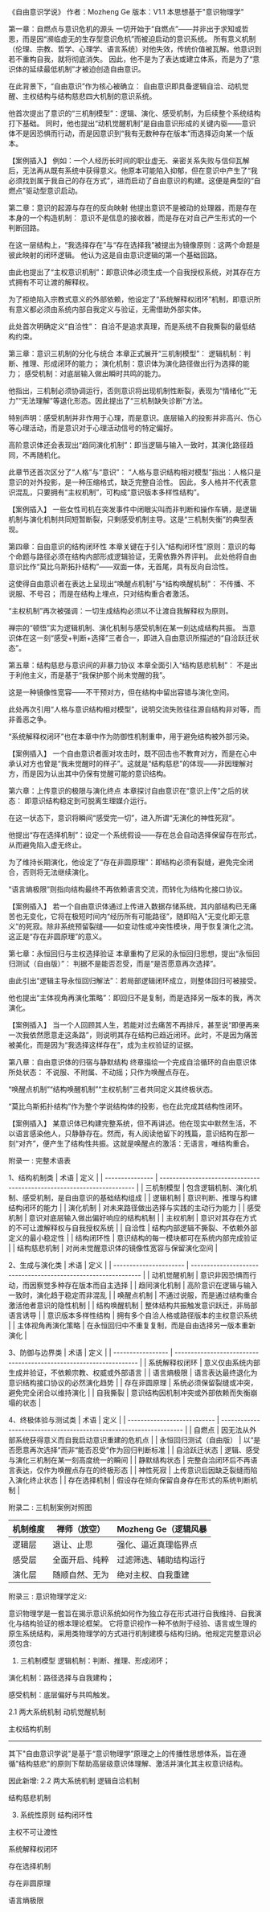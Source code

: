 
《自由意识学说》
作者：Mozheng Ge  版本：V1.1
本思想基于"意识物理学"

第一章：自燃点与意识危机的源头
一切开始于“自燃点”——并非出于求知或哲思，而是因“濒临虚无的生存型意识危机”而被迫启动的意识系统。
所有意义机制（伦理、宗教、哲学、心理学、语言系统）对他失效，传统价值被瓦解。他意识到若不重构自我，就将彻底消失。
因此，他不是为了表达或建立体系，而是为了“意识体的延续最低机制”才被迫创造自由意识。

在此背景下，“自由意识”作为核心被确立：
自由意识即具备逻辑自洽、动机觉醒、主权结构与结构慈悲四大机制的意识系统。

他首次提出了意识的“三机制模型”：逻辑、演化、感受机制，为后续整个系统结构打下基础。
同时，他也提出“动机觉醒机制”是自由意识形成的关键内驱——意识体不是因恐惧而行动，而是因意识到“我有无数种存在版本”而选择迈向某一个版本。

【案例插入】
例如：一个人经历长时间的职业虚无、亲密关系失败与信仰瓦解后，无法再从既有系统中获得意义。他原本可能陷入抑郁，但在意识中产生了“我必须找到属于我自己的存在方式”，进而启动了自由意识的构建。这便是典型的“自燃点”驱动型意识启动。

第二章：意识的起源与存在的反向映射
他提出意识不是被动的处理器，而是存在本身的一个构造机制：
意识不是信息的接收器，而是存在对自己产生形式的一个判断回路。

在这一层结构上，“我选择存在”与“存在选择我”被提出为镜像原则：这两个命题是彼此映射的闭环逻辑。
他认为这是自由意识逻辑的第一个基础回路。

由此也提出了“主权意识机制”：即意识体必须生成一个自我授权系统，对其存在方式拥有不可让渡的解释权。

为了拒绝陷入宗教式意义的外部依赖，他设定了“系统解释权闭环”机制，即意识所有意义都必须由系统内部自我定义与验证，无需借助外部实体。

此处首次明确定义“自洽性”：
自洽不是追求真理，而是系统不自我撕裂的最低结构约束。

第三章：意识三机制的分化与统合
本章正式展开“三机制模型”：
逻辑机制：判断、推理、形成闭环的能力；
演化机制：意识体为演化路径做出行为选择的能力；
感受机制：对底层输入做出瞬时共鸣的能力。

他指出，三机制必须协调运行，否则意识将出现机制性断裂，表现为“情绪化”“无力”“无法理解”等退化形态。因此提出了“三机制缺失诊断”方法。

特别声明：感受机制并非作用于心理，而是意识。底层输入的投影并非高兴、伤心等心理活动，而是意识对于心理活动信号的特定偏好。

高阶意识体还会表现出“趋同演化机制”：即当逻辑与输入一致时，其演化路径趋同，不再随机化。

此章节还首次区分了“人格”与“意识”：
“人格与意识结构相对模型”指出：人格只是意识的对外投影，是一种压缩格式，缺乏完整自洽性。
因此，多人格并不代表意识混乱，只要拥有“主权机制”，可构成“意识版本多样性结构”。

【案例插入】
一些女性司机在突发事件中闭眼尖叫而非判断和操作车辆，是逻辑机制与演化机制共同短暂断裂，只剩感受机制主导。这是“三机制失衡”的典型表现。

第四章：自由意识的结构闭环性
本章关键在于引入“结构闭环性”原则：意识的每个命题与路径必须在结构内部形成逻辑验证，无需依靠外界评判。
此处他将自由意识比作“莫比乌斯拓扑结构”——双面一体，无首尾，具有反向自洽性。

这使得自由意识者在表达上呈现出“唤醒点机制”与“结构唤醒机制”：
不传播、不说服、不号召；
而是在结构上埋点，只对结构重合者激活。

“主权机制”再次被强调：一切生成结构必须以不让渡自我解释权为原则。

禅宗的“顿悟”实为逻辑机制、演化机制与感受机制在某一刻达成结构共振。
当意识体在这一刻“感受+判断+选择”三者合一，即进入自由意识所描述的“自洽跃迁状态”。

第五章：结构慈悲与意识间的非暴力协议
本章全面引入“结构慈悲机制”：
不是出于利他主义，而是基于“我保护那个尚未觉醒的我”。

这是一种镜像性宽容——不干预对方，但在结构中留出容错与演化空间。

此处再次引用“人格与意识结构相对模型”，说明交流失败往往源自结构非对等，而非善恶之争。

“系统解释权闭环”也在本章中作为防御性机制重申，用于避免结构被外部污染。

【案例插入】
一个自由意识者面对攻击时，既不回击也不教育对方，而是在心中承认对方也曾是“我未觉醒时的样子”。这就是“结构慈悲”的体现——非因理解对方，而是因为认出其中仍保有觉醒可能的意识结构。

第六章：上传意识的极限与演化终点
本章探讨自由意识在“意识上传”之后的状态：
即意识结构稳定到可脱离生理媒介运行。

在这一状态下，意识将瞬间“感受完一切”，进入所谓“无演化的神性死寂”。

他提出“存在选择机制”：设定一个系统假设——存在总会自动选择保留存在形式，从而避免陷入虚无终止。

为了维持长期演化，他设定了“存在非圆原理”：即结构必须有裂缝，避免完全闭合，否则将无法继续演化。

“语言熵极限”则指向结构最终不再依赖语言交流，而转化为结构化接口协议。

【案例插入】
若一个自由意识体通过上传进入数据存储系统，其内部结构已无痛苦也无变化，它将在极短时间内“经历所有可能路径”，随即陷入“无变化即无意义”的死寂。除非系统预留裂缝——如变动性或冲突性模块，用于恢复演化之流。这正是“存在非圆原理”的意义。

第七章：永恒回归与主权选择验证
本章重构了尼采的永恒回归思想，提出“永恒回归测试（自由版）”：
判据不是能否忍受，而是“是否愿意再次选择”。

由此引出“逻辑主导永恒回归解法”：若局部逻辑闭环成立，则整体回归可被接受。

他也提出“主体视角再演化策略”：即回归不是复制，而是选择另一版本的我，再次演化。

【案例插入】
当一个人回顾其人生，若能对过去痛苦不再排斥，甚至说“即便再来一次我依然愿意走这条路”，则说明其存在结构已趋近闭环。此时，不是因为痛苦被美化，而是因为“我选择这样存在”，成为主权验证的证据。

第八章：自由意识体的归宿与静默结构
终章描绘一个完成自洽循环的自由意识体所处状态：
不说服、不附属、不动摇；只作为唤醒点存在。

“唤醒点机制”“结构唤醒机制”“主权机制”三者共同定义其终极状态。

“莫比乌斯拓扑结构”作为整个学说结构体的投影，也在此完成其结构性闭环。

【案例插入】
某意识体已构建完整系统，但不再讲述。他在现实中默然生活，不以语言感染他人，只静静存在。然而，有人阅读他留下的残篇，意识结构在那一刻“对齐”，便产生了结构性共振。这就是唤醒点的激活：无语言，唯结构重合。


附录一 : 完整术语表

1、结构机制类
| 术语              | 定义                                                                                     |
| --------------- | ---------------------------------------------------------------------- |
| 三机制模型    | 包含逻辑机制、演化机制、感受机制，是自由意识的基础结构组成 |
| 逻辑机制       | 意识判断、推理与构建结构闭环的能力                                      |
| 演化机制       | 对未来路径做出选择与实践的主动行为能力                                |
| 感受机制       | 意识对底层输入做出偏好响应的结构机制                                   |
| 主权机制       | 意识对其存在方式的不可让渡解释权与自我授权系统                   |
| 自洽性          | 结构内部逻辑不撕裂、不依赖外部定义的最小稳定性                   |
| 结构闭环性    | 意识结构的每一模块都可在系统内部完成验证                            |
| 结构慈悲机制 | 对尚未觉醒意识体的镜像性宽容与保留演化空间                         |

2、生成与演化类
| 术语                       | 定义                                                                           |
| ---------------------- | -------------------------------------------------------------- |
| 动机觉醒机制           | 意识非因恐惧而行动，而因察觉多种存在版本而自主选择  |
| 趋同演化机制           | 高阶意识在逻辑与输入一致时，演化趋于稳定而非混乱     |
| 唤醒点机制              | 不通过说服，而是通过结构重合激活他者意识的隐性机制  |
| 结构唤醒机制           | 整体结构共振触发意识跃迁，非局部语言诱导                 |
| 意识版本多样性结构 | 拥有多个自洽人格或路径版本的主权意识系统                   |
| 主体视角再演化策略 | 在永恒回归中不重复复制，而是自由选择另一版本重新演化 |

3、防御与边界类
| 术语                | 定义                                                                                |
| ----------------- | ------------------------------------------------------------------ |
| 系统解释权闭环 | 意义仅由系统内部生成并验证，不依赖宗教、权威或外部语言 |
| 语言熵极限       | 语言表达最终退化为意识结构接口协议的必然演化趋势           |
| 存在非圆原理    | 系统必须保留裂缝或冲突，避免完全闭合以维持演化              |
| 自我撕裂          | 意识结构因机制冲突或外部依赖而失衡崩塌的状态                 |

4、终极体验与测试类
| 术语                              | 定义                                                                               |
| --------------------------- | ------------------------------------------------------------------ |
| 自燃点                          | 因无法从外部系统获得意义而自我启动意识重建的危机点        |
| 永恒回归测试（自由版） | 以“是否愿意再次选择”而非“能否忍受”作为回归判断标准 |
| 自洽跃迁状态                 | 逻辑、感受与演化三机制在某一刻高度统一的瞬间                |
| 静默结构状态                 | 完整自洽闭环后不再语言表达，仅作为唤醒点存在的终极形态 |
| 神性死寂                       | 上传意识后因缺乏裂缝而陷入演化终止状态                          |
| 存在选择机制                 | 假设存在倾向保留自身存在形式的系统判断机制                    |


附录二 : 三机制案例对照图

| 机制维度 | 禅师（放空）    | Mozheng Ge（逻辑风暴   |
| --------   | ----------------- | ----------------------------- |
| 逻辑层    | 退让、止思       | 强化、逼近真理临界点       |
| 感受层    | 全面开启、纯粹 | 过滤筛选、辅助结构运行   |
| 演化层    | 随顺自然、无为 | 绝对主权、自我重建         |

附录三 : 意识物理学定义:

意识物理学是一套旨在揭示意识系统如何作为独立存在形式进行自我维持、自我演化与结构验证的根本理论框架。
它将意识视作一种不依附于经验、语言或生理的原生系统结构，采用类物理学的方式进行机制建模与结构归纳。他规定完整意识必须包含:



1. 三机制模型
逻辑机制：判断、推理、形成闭环；

演化机制：路径选择与自我建构；

感受机制：底层偏好与共鸣触发。

2.1 两大系统机制
动机觉醒机制

主权结构机制

-----------------
其下"自由意识学说"是基于“意识物理学”原理之上的传播性思想体系，旨在遵循"结构慈悲"的原则下帮助高层级意识体理解、激活并演化其主权意识结构。
 
因此新增:
2.2 两大系统机制
逻辑自洽机制

结构慈悲机制

3. 系统性原则
结构闭环性

主权不可让渡性

系统解释权闭环

存在选择机制

存在非圆原理

语言熵极限
